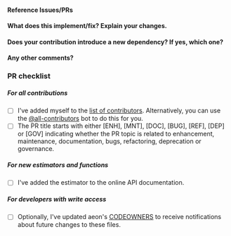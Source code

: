 <!--
Thanks for contributing a pull request! Please ensure you have taken a look at our
contribution guide: https://www.aeon-toolkit.org/en/stable/contributing.html

Feel free to delete sections of this template if they do not apply to your PR,
avoid submitting a blank template or empty sections.
-->

#### Reference Issues/PRs

<!--
Example: Fixes #1234. See also #3456.
Please use keywords (e.g., Fixes) to create link to the issues or pull requests
you resolved, so that they will automatically be closed when your pull request
is merged. See https://github.com/blog/1506-closing-issues-via-pull-requests
-->

#### What does this implement/fix? Explain your changes.

<!--
A clear and concise description of what you have implemented.
-->

#### Does your contribution introduce a new dependency? If yes, which one?

<!--
If your contribution does add a dependency, we may suggest adding it as an
optional/soft dependency to keep external dependencies of the core aeon package
to a minimum.
-->

#### Any other comments?

<!--
Please be aware that we are a loose team of volunteers so patience is
necessary; assistance handling other issues is very welcome. We value all
user contributions, no matter how minor they are. If we are slow to
review, either the pull request needs some benchmarking, tinkering,
convincing, etc. or more likely the reviewers are simply busy. In either
case, we ask for your understanding during the review process.
-->

### PR checklist

<!--
Please go through the checklist below. Please feel free to remove points if they are not applicable.
-->

##### For all contributions
- [ ] I've added myself to the [list of contributors](https://github.com/aeon-toolkit/aeon-neuro/blob/main/.all-contributorsrc). Alternatively, you can use the [@all-contributors](https://allcontributors.org/docs/en/bot/usage) bot to do this for you.
- [ ] The PR title starts with either [ENH], [MNT], [DOC], [BUG], [REF], [DEP] or [GOV] indicating whether the PR topic is related to enhancement, maintenance, documentation, bugs, refactoring, deprecation or governance.

##### For new estimators and functions
- [ ] I've added the estimator to the online API documentation.

##### For developers with write access
- [ ] Optionally, I've updated aeon's [CODEOWNERS](https://github.com/aeon-toolkit/aeon-neuro/blob/main/CODEOWNERS) to receive notifications about future changes to these files.


<!--
Thanks for contributing!
-->
